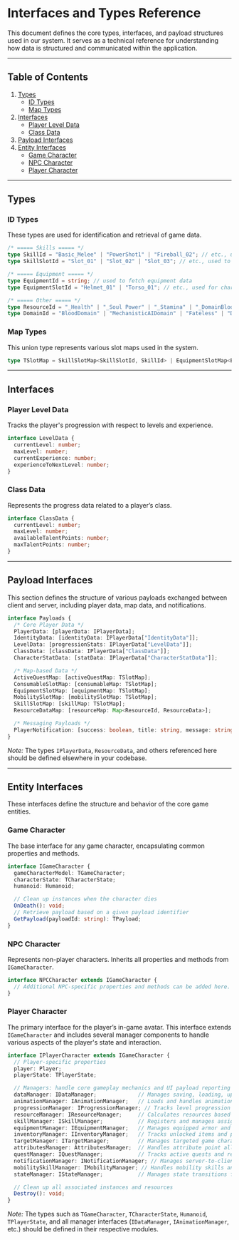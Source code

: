 # Interfaces and Types Reference

This document defines the core types, interfaces, and payload structures used in our system. It serves as a technical reference for understanding how data is structured and communicated within the application.

---

## Table of Contents

1. [Types](#types)
   - [ID Types](#id-types)
   - [Map Types](#map-types)
2. [Interfaces](#interfaces)
   - [Player Level Data](#player-level-data)
   - [Class Data](#class-data)
3. [Payload Interfaces](#payload-interfaces)
4. [Entity Interfaces](#entity-interfaces)
   - [Game Character](#game-character)
   - [NPC Character](#npc-character)
   - [Player Character](#player-character)

---

## Types

### ID Types

These types are used for identification and retrieval of game data.

```ts
/* ===== Skills ===== */
type SkillId = "Basic_Melee" | "PowerShot1" | "Fireball_02"; // etc., used to fetch skill data
type SkillSlotId = "Slot_01" | "Slot_02" | "Slot_03"; // etc., used to identify placement in the GUI

/* ===== Equipment ===== */
type EquipmentId = string; // used to fetch equipment data
type EquipmentSlotId = "Helmet_01" | "Torso_01"; // etc., used for character and GUI placement

/* ===== Other ===== */
type ResourceId = "_Health" | "_Soul Power" | "_Stamina" | "_DomainBlood" | "_Domain.."; // etc., for GUI object configuration
type DomainId = "BloodDomain" | "MechanisticAIDomain" | "Fateless" | "DecayDomain" | "AngelicDomain"; // used across client and server aspects
```

### Map Types

This union type represents various slot maps used in the system.

```ts
type TSlotMap = SkillSlotMap<SkillSlotId, SkillId> | EquipmentSlotMap<EquipmentSlotId, EquipmentId>; // etc.
```

---

## Interfaces

### Player Level Data

Tracks the player's progression with respect to levels and experience.

```ts
interface LevelData {
  currentLevel: number;
  maxLevel: number;
  currentExperience: number;
  experienceToNextLevel: number;
}
```

### Class Data

Represents the progress data related to a player’s class.

```ts
interface ClassData {
  currentLevel: number;
  maxLevel: number;
  availableTalentPoints: number;
  maxTalentPoints: number;
}
```

---

## Payload Interfaces

This section defines the structure of various payloads exchanged between client and server, including player data, map data, and notifications.

```ts
interface Payloads {
  /* Core Player Data */
  PlayerData: [playerData: IPlayerData];
  IdentityData: [identityData: IPlayerData["IdentityData"]];
  LevelData: [progressionStats: IPlayerData["LevelData"]];
  ClassData: [classData: IPlayerData["ClassData"]];
  CharacterStatData: [statData: IPlayerData["CharacterStatData"]];

  /* Map-based Data */
  ActiveQuestMap: [activeQuestMap: TSlotMap];
  ConsumableSlotMap: [consumableMap: TSlotMap];
  EquipmentSlotMap: [equipmentMap: TSlotMap];
  MobilitySlotMap: [mobilitySlotMap: TSlotMap];
  SkillSlotMap: [skillMap: TSlotMap];
  ResourceDataMap: [resourceMap: Map<ResourceId, ResourceData>];

  /* Messaging Payloads */
  PlayerNotification: [success: boolean, title: string, message: string];
}
```

*Note:* The types `IPlayerData`, `ResourceData`, and others referenced here should be defined elsewhere in your codebase.

---

## Entity Interfaces

These interfaces define the structure and behavior of the core game entities.

### Game Character

The base interface for any game character, encapsulating common properties and methods.

```ts
interface IGameCharacter {
  gameCharacterModel: TGameCharacter;
  characterState: TCharacterState;
  humanoid: Humanoid;

  // Clean up instances when the character dies
  OnDeath(): void;
  // Retrieve payload based on a given payload identifier
  GetPayload(payloadId: string): TPayload;
}
```

### NPC Character

Represents non-player characters. Inherits all properties and methods from `IGameCharacter`.

```ts
interface NPCCharacter extends IGameCharacter {
  // Additional NPC-specific properties and methods can be added here.
}
```

### Player Character

The primary interface for the player’s in-game avatar. This interface extends `IGameCharacter` and includes several manager components to handle various aspects of the player's state and interaction.

```ts
interface IPlayerCharacter extends IGameCharacter {
  // Player-specific properties
  player: Player;
  playerState: TPlayerState;

  // Managers: handle core gameplay mechanics and UI payload reporting
  dataManager: IDataManager;             // Manages saving, loading, updating, and caching data.
  animationManager: IAnimationManager;   // Loads and handles animations (e.g., death animations).
  progressionManager: IProgressionManager; // Tracks level progression and requirements.
  resourceManager: IResourceManager;     // Calculates resources based on domain, class, and character stats.
  skillManager: ISkillManager;           // Registers and manages assigned skills.
  equipmentManager: IEquipmentManager;   // Manages equipped armor and gear.
  inventoryManager: IInventoryManager;   // Tracks unlocked items and provides UI payload data.
  targetManager: ITargetManager;         // Manages targeted game characters and associated UI updates.
  attributesManager: AttributesManager;  // Handles attribute point allocation, validation, and UI reporting.
  questManager: IQuestManager;           // Tracks active quests and reports related UI payloads.
  notificationManager: INotificationManager; // Manages server-to-client notifications initiated by player actions.
  mobilitySkillManager: IMobilityManager; // Handles mobility skills and related UI payload.
  stateManager: IStateManager;           // Manages state transitions for the player.

  // Clean up all associated instances and resources
  Destroy(): void;
}
```

*Note:* The types such as `TGameCharacter`, `TCharacterState`, `Humanoid`, `TPlayerState`, and all manager interfaces (`IDataManager`, `IAnimationManager`, etc.) should be defined in their respective modules.
